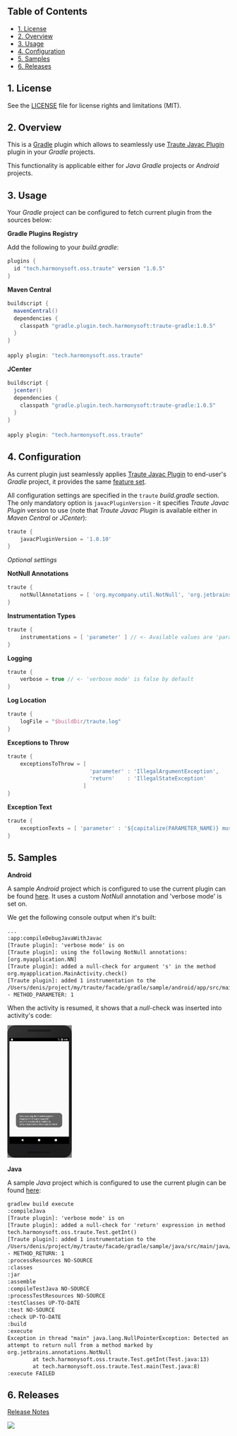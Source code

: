 ## Table of Contents

* [1. License](#1-license)
* [2. Overview](#2-overview)
* [3. Usage](#3-usage)
* [4. Configuration](#4-configuration)
* [5. Samples](#5-samples)
* [6. Releases](#6-releases)

## 1. License

See the [LICENSE](LICENSE.md) file for license rights and limitations (MIT).

## 2. Overview

This is a [Gradle](https://gradle.org/) plugin which allows to seamlessly use [Traute Javac Plugin](../../core/javac/README.md) plugin in your *Gradle* projects.  

This functionality is applicable either for *Java* *Gradle* projects or *Android* projects.  

## 3. Usage

Your *Gradle* project can be configured to fetch current plugin from the sources below:

**Gradle Plugins Registry**

Add the following to your *build.gradle*:  

```groovy
plugins {
  id "tech.harmonysoft.oss.traute" version "1.0.5"
}
```

**Maven Central**

```groovy
buildscript {
  mavenCentral()
  dependencies {
    classpath "gradle.plugin.tech.harmonysoft:traute-gradle:1.0.5"
  }
}

apply plugin: "tech.harmonysoft.oss.traute"
```

**JCenter**

```groovy
buildscript {
  jcenter()
  dependencies {
    classpath "gradle.plugin.tech.harmonysoft:traute-gradle:1.0.5"
  }
}

apply plugin: "tech.harmonysoft.oss.traute"
```

## 4. Configuration

As current plugin just seamlessly applies [Traute Javac Plugin](../../core/javac/README.md) to end-user's *Gradle* project, it provides the same [feature set](../../core/javac/README.md#7-settings).  

All configuration settings are specified in the `traute` *build.gradle* section. The only mandatory option is `javacPluginVersion` - it specifies *Traute Javac Plugin* version to use (note that *Traute Javac Plugin* is available either in *Maven Central* or *JCenter*):

```groovy
traute {
    javacPluginVersion = '1.0.10'
}
```

*Optional settings*

**NotNull Annotations**

```groovy
traute {
    notNullAnnotations = [ 'org.mycompany.util.NotNull', 'org.jetbrains.annotations.NotNull' ]
}
```

**Instrumentation Types**

```groovy
traute {
    instrumentations = [ 'parameter' ] // <- Available values are 'parameter' and 'return'
}
```

**Logging**

```groovy
traute {
    verbose = true // <- 'verbose mode' is false by default
}
```

**Log Location**

```groovy
traute {
    logFile = "$buildDir/traute.log"
}
```

**Exceptions to Throw**

```groovy
traute {
    exceptionsToThrow = [
                          'parameter' : 'IllegalArgumentException',
                          'return'    : 'IllegalStateException'
                        ]
}
```

**Exception Text**

```groovy
traute {
    exceptionTexts = [ 'parameter' : '${capitalize(PARAMETER_NAME)} must not be null' ]
}
```

## 5. Samples

**Android**

A sample *Android* project which is configured to use the current plugin can be found [here](https://github.com/denis-zhdanov/traute/tree/master/facade/gradle/sample/android). It uses a custom *NotNull* annotation and 'verbose mode' is set on.  

We get the following console output when it's built:  

```
...
:app:compileDebugJavaWithJavac
[Traute plugin]: 'verbose mode' is on
[Traute plugin]: using the following NotNull annotations: [org.myapplication.NN]
[Traute plugin]: added a null-check for argument 's' in the method org.myapplication.MainActivity.check()
[Traute plugin]: added 1 instrumentation to the /Users/denis/project/my/traute/facade/gradle/sample/android/app/src/main/java/org/myapplication/MainActivity.java - METHOD_PARAMETER: 1
```

When the activity is resumed, it shows that a *null*-check was inserted into activity's code:

<img src="/docs/img/android-ui.png" height="300px">

**Java**

A sample *Java* project which is configured to use the current plugin can be found [here](https://github.com/denis-zhdanov/traute/tree/master/facade/gradle/sample/java):

```
gradlew build execute
:compileJava
[Traute plugin]: 'verbose mode' is on
[Traute plugin]: added a null-check for 'return' expression in method tech.harmonysoft.oss.traute.Test.getInt()
[Traute plugin]: added 1 instrumentation to the /Users/denis/project/my/traute/facade/gradle/sample/java/src/main/java/tech/harmonysoft/oss/traute/Test.java - METHOD_RETURN: 1
:processResources NO-SOURCE
:classes
:jar
:assemble
:compileTestJava NO-SOURCE
:processTestResources NO-SOURCE
:testClasses UP-TO-DATE
:test NO-SOURCE
:check UP-TO-DATE
:build
:execute
Exception in thread "main" java.lang.NullPointerException: Detected an attempt to return null from a method marked by org.jetbrains.annotations.NotNull
        at tech.harmonysoft.oss.traute.Test.getInt(Test.java:13)
        at tech.harmonysoft.oss.traute.Test.main(Test.java:8)
:execute FAILED
```

## 6. Releases

[Release Notes](RELEASE.md)

<a href='https://bintray.com/denis-zhdanov/harmonysoft.tech/traute-gradle?source=watch' alt='Get automatic notifications about new "traute-gradle" versions'><img src='https://www.bintray.com/docs/images/bintray_badge_color.png'></a>